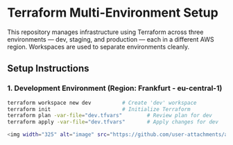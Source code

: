 # Terraform Multi-Environment Setup

This repository manages infrastructure using Terraform across three environments — dev, staging, and production — each in a different AWS region. Workspaces are used to separate environments cleanly.

## Setup Instructions

### 1. Development Environment (Region: Frankfurt - eu-central-1)
```bash
terraform workspace new dev          # Create 'dev' workspace
terraform init                       # Initialize Terraform
terraform plan -var-file="dev.tfvars"        # Review plan for dev
terraform apply -var-file="dev.tfvars"       # Apply changes for dev

<img width="325" alt="image" src="https://github.com/user-attachments/assets/15d3f8ea-e74f-4465-9e46-b4b460abb6f9" />
